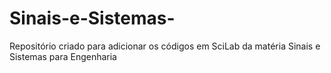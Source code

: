 # Sinais-e-Sistemas-
Repositório criado para adicionar os códigos em SciLab da matéria Sinais e Sistemas para Engenharia 
